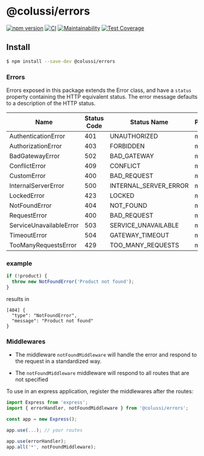# @colussi/errors

[![npm version](https://badge.fury.io/js/@colussi%2Ferrors.svg)](https://badge.fury.io/js/@colussi%2Ferrors) [![CI](https://github.com/JonatanColussi/errors/actions/workflows/main.yml/badge.svg?event=workflow_dispatch)](https://github.com/JonatanColussi/errors/actions/workflows/main.yml) [![Maintainability](https://api.codeclimate.com/v1/badges/2453be2c7b55aae07a5b/maintainability)](https://codeclimate.com/github/JonatanColussi/errors/maintainability) [![Test Coverage](https://api.codeclimate.com/v1/badges/2453be2c7b55aae07a5b/test_coverage)](https://codeclimate.com/github/JonatanColussi/errors/test_coverage)

## Install

```sh
$ npm install --save-dev @colussi/errors
```

### Errors

Errors exposed in this package extends the Error class, and have a `status` property containing the HTTP equivalent status. The error message defaults to a description of the HTTP status.

| Name | Status Code | Status Name | Parameters |
| --- | --- | --- | --- |
| AuthenticationError | 401 | UNAUTHORIZED | message |
| AuthorizationError | 403 | FORBIDDEN | message |
| BadGatewayError | 502 | BAD_GATEWAY | message |
| ConflictError | 409 | CONFLICT | message |
| CustomError | 400 | BAD_REQUEST | message |
| InternalServerError | 500 | INTERNAL_SERVER_ERROR | message |
| LockedError | 423 | LOCKED | message |
| NotFoundError | 404 | NOT_FOUND | message |
| RequestError | 400 | BAD_REQUEST | message |
| ServiceUnavailableError | 503 | SERVICE_UNAVAILABLE | message |
| TimeoutError | 504 | GATEWAY_TIMEOUT | message |
| TooManyRequestsError | 429 | TOO_MANY_REQUESTS | message |

### example

```typescript
if (!product) {
  throw new NotFoundError('Product not found');
}
```

results in
```
[404] {
  "type": "NotFoundError",
  "message": "Product not found"
}
```

### Middlewares

- The middleware `notFoundMiddleware` will handle the error and respond to the request in a standardized way.

- The `notFoundMiddleware` middleware will respond to all routes that are not specified

To use in an express application, register the middlewares after the routes:

```typescript
import Express from 'express';
import { errorHandler, notFoundMiddleware } from '@colussi/errors';

const app = new Express();

app.use(...); // your routes

app.use(errorHandler);
app.all('*', notFoundMiddleware);
```

